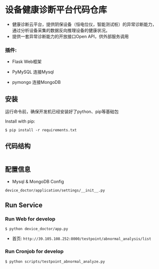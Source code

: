 # 设备健康诊断平台代码仓库
- 健康诊断云平台，提供阴保设备（恒电位仪，智能测试桩）的异常诊断能力，通过分析设备采集的数据反向推理设备的健康状况。
- 提供一套异常诊断能力的开放接口Open API，供外部服务调用

### 插件:
- Flask Web框架

- PyMySQL 连接Mysql

- pymongo 连接MongoDB


## 安装

运行命令前，确保开发机已经安装好了python、pip等基础包

Install with pip:

```
$ pip install -r requirements.txt
```

## 代码结构
```

```
## 配置信息
- Mysql & MongoDB Config
```
device_doctor/application/settings/__init__.py
```

## Run Service
### Run Web for develop
```
$ python device_doctor/app.py
```
- 首页:  `http://39.105.108.252:8000/testpoint/abnormal_analysis/list`

### Run Cronjob for develop
```
$ python scripts/testpoint_abnormal_analyze.py
```


